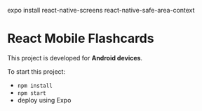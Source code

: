 expo install react-native-screens react-native-safe-area-context

# React Mobile Flashcards

This  project is developed for **Android devices**.

To start this project:

  - `npm install`
  - `npm start`
  - deploy using Expo
  
